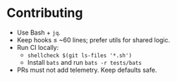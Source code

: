 # Contributing

- Use Bash + `jq`.
- Keep hooks ≤ ~60 lines; prefer utils for shared logic.
- Run CI locally:
  - `shellcheck $(git ls-files '*.sh')`
  - Install `bats` and run `bats -r tests/bats`
- PRs must not add telemetry. Keep defaults safe.
